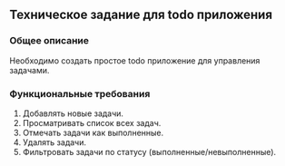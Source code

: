 ## Техническое задание для todo приложения

### Общее описание

Необходимо создать простое todo приложение для управления задачами.

### Функциональные требования

1. Добавлять новые задачи.
2. Просматривать список всех задач.
3. Отмечать задачи как выполненные.
4. Удалять задачи.
5. Фильтровать задачи по статусу (выполненные/невыполненные).
